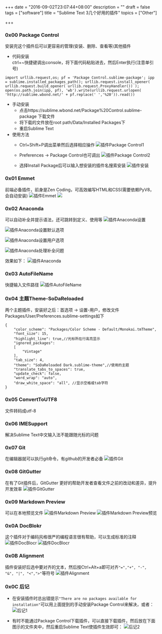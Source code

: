 +++
date = "2016-09-02T23:07:44+08:00"
description = ""
draft = false
tags = ["software"]
title = "Sublime Text 3几个好用的插件"
topics = ["Other"]

+++

### 0x00 Package Control
安装完这个插件后可以更容易的管理(安装、删除、查看等)其他插件  

* 代码安装  
ctrl+~快捷键调出console，将下面代码粘贴进去，然后Enter执行(注意单引号)

```
import urllib.request,os; pf = 'Package Control.sublime-package'; ipp = sublime.installed_packages_path(); urllib.request.install_opener( urllib.request.build_opener( urllib.request.ProxyHandler()) ); open(os.path.join(ipp, pf), 'wb').write(urllib.request.urlopen( 'http://sublime.wbond.net/' + pf.replace(' ','%20')).read())
```

* 手动安装  
    * 点击https://sublime.wbond.net/Package%20Control.sublime-package 下载文件
    * 将下载的文件放在root path/Data/Installed Packages下
    * 重启Sublime Text
* 使用方法
    * Ctrl+Shift+P调出菜单然后选择相应操作
    ![插件Package Control1](/img/post/sublime_package_control1.png)

    * Preferences -> Package Control也可调出
    ![插件Package Control2](/img/post/sublime_package_control2.png)

    * 选择Install Package后可以输入想安装的插件名搜索安装
    ![插件安装](/img/post/sublime_install.png)

### 0x01 Emmet
前端必备插件，前身是Zen Coding，可高效编写HTML和CSS(需要依赖PyV8，会自动安装)
![插件Emmet](/img/post/sublime_emmet.png)
[![](/img/post/sublime_emmet_demo.png)](http://emmet.io/)

### 0x02 Anaconda
可以自动补全并提示语法，还可跳转到定义、使用等
![插件Anaconda设置](/img/post/sublime_anaconda_set.png)

![插件Anaconda设置默认选项](/img/post/sublime_anaconda_set_default.png)

![插件Anaconda设置用户选项](/img/post/sublime_anaconda_set_user.png)

![插件Anaconda处理补全问题](/img/post/sublime_anaconda_add_file.png)

效果如下：
![插件Anaconda](/img/post/sublime_anaconda.png)

### 0x03 AutoFileName
快捷输入文件路径
![插件AutoFileName](/img/post/sublime_autofilename.png)

### 0x04 主题Theme-SoDaReloaded
两个主题插件，安装好之后：首选项 -> 设置-用户，修改文件Packages/User/Preferences.sublime-settings如下
```
{
    "color_scheme": "Packages/Color Scheme - Default/Monokai.tmTheme",
    "font_size": 15,
    "highlight_line": true,//光标所在行高亮显示
    "ignored_packages":
    [
        "Vintage"
    ],
    "tab_size": 4,
    "theme": "SoDaReloaded Dark.sublime-theme",//使用的主题
    "translate_tabs_to_spaces": true,
    "update_check": false,
    "word_wrap": "auto",
    "draw_white_space": "all", //显示空格或tab字符
}
```

### 0x05 ConvertToUTF8
文件转码成utf-8

### 0x06 IMESupport
解决Sublime Text中文输入法不能跟随光标的问题

### 0x07 Git
在编辑器就可以执行git命令，有github的开发者必备
![插件Git](/img/post/sublime_git.png)

### 0x08 GitGutter
在有了Git插件后，GitGutter 更好的帮助开发者查看文件之前的改动和差异，提升开发效率
![插件GitGutter](/img/post/sublime_gitgutter.png)

### 0x09 Markdown Preview
可以在本地预览文件
![插件Markdown Preview](/img/post/sublime_markdown_preview.png)
![插件Markdown Preview预览](/img/post/sublime_markdown_preview_html.png)

### 0x0A DocBlokr
这个插件对于编码风格很严的编程语言很有帮助，可以生成标准的注释
![插件DocBlocr](/img/post/sublime_docblocr1.gif)
![插件DocBlocr](/img/post/sublime_docblocr2.gif)

### 0x0B Alignment
插件安装好后选中要对齐的文本，然后按Ctrl+Alt+a即可对齐```"=","+", "-", "&", "|", "<",">"```等符号
![插件Alignment](/img/post/sublime_alignment.gif)

### 0x0C 后记
* 在安装插件时总出错提示```"There are no packages available for installation"```可以用上面提到的手动安装Package Control来解决，或者：
![后记1](/img/post/sublime_end1.png)

* 有时不能通过Package Control下载插件，可以直接下载插件，然后放在下面图示的文件夹中，然后重启Sublime Text使插件生效即可：
![后记2](/img/post/sublime_end2.png)
